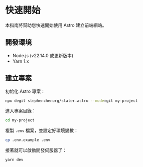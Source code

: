 # 快速開始

本指南將幫助您快速開始使用 Astro 建立前端網站。

## 開發環境

* Node.js (v22.14.0 或更新版本)
* Yarn 1.x

## 建立專案

初始化 Astro 專案：

```bash
npx degit stephenchenorg/stater.astro --mode=git my-project
```

進入專案目錄：

```bash
cd my-project
```

複製 `.env` 檔案，並設定好環境變數：

```bash
cp .env.example .env
```

接著就可以啟動開發伺服器了：

```bash
yarn dev
```

